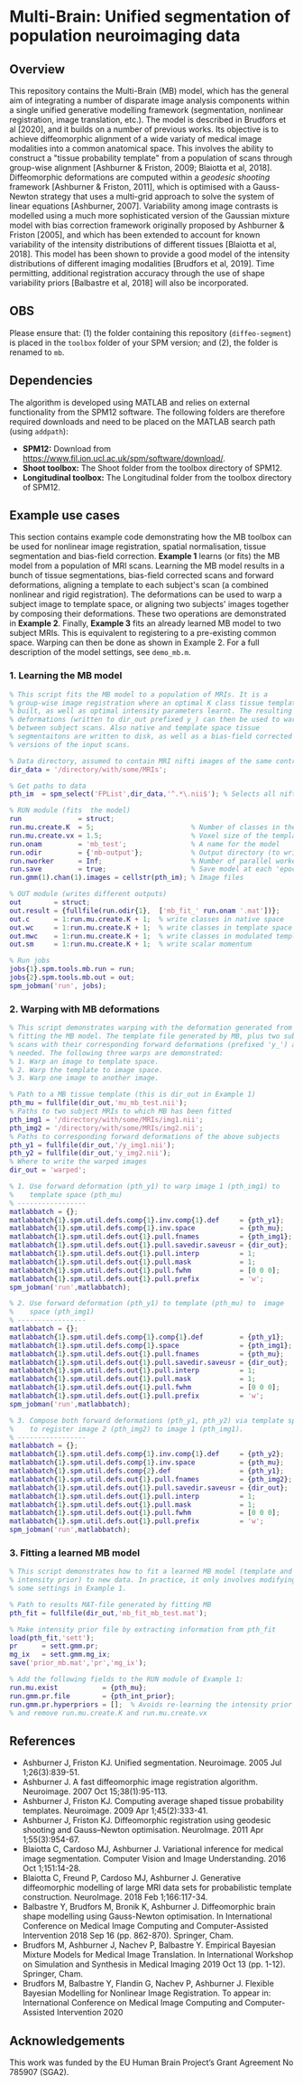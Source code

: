 # Multi-Brain: Unified segmentation of population neuroimaging data

## Overview
This repository contains the Multi-Brain (MB) model, which has the general aim of integrating a number of disparate image analysis components within a single unified generative modelling framework (segmentation, nonlinear registration, image translation, etc.). The model is described in Brudfors et al [2020], and it builds on a number of previous works. Its objective is to achieve diffeomorphic alignment of a wide variaty of medical image modalities into a common anatomical space. This involves the ability to construct a "tissue probability template" from a population of scans through group-wise alignment [Ashburner & Friston, 2009; Blaiotta et al, 2018]. Diffeomorphic deformations are computed within a *geodesic shooting* framework [Ashburner & Friston, 2011], which is optimised with a Gauss-Newton strategy that uses a multi-grid approach to solve the system of linear equations [Ashburner, 2007]. Variability among image contrasts is modelled using a much more sophisticated version of the Gaussian mixture model with bias correction framework originally proposed by Ashburner & Friston [2005], and which has been extended to account for known variability of the intensity distributions of different tissues [Blaiotta et al, 2018]. This model has been shown to provide a good model of the intensity distributions of different imaging modalities [Brudfors et al, 2019]. Time permitting, additional registration accuracy through the use of shape variability priors [Balbastre et al, 2018] will also be incorporated.

## OBS 
Please ensure that: (1) the folder containing this repository (`diffeo-segment`) is placed in the `toolbox` folder of your SPM version; and (2), the folder is renamed to `mb`. 

## Dependencies
The algorithm is developed using MATLAB and relies on external functionality from the SPM12 software. The following folders are therefore required downloads and need to be placed on the MATLAB search path (using `addpath`):
* **SPM12:** Download from https://www.fil.ion.ucl.ac.uk/spm/software/download/.
* **Shoot toolbox:** The Shoot folder from the toolbox directory of SPM12.
* **Longitudinal toolbox:** The Longitudinal folder from the toolbox directory of SPM12.

## Example use cases
This section contains example code demonstrating how the MB toolbox can be used for nonlinear image registration, spatial normalisation, tissue segmentation and bias-field correction. **Example 1** learns (or fits) the MB model from a population of MRI scans. Learning the MB model results in a bunch of tissue segmentations, bias-field corrected scans and forward deformations, aligning a template to each subject's scan (a combined nonlinear and rigid registration). The deformations can be used to warp a subject image to template space, or aligning two subjects' images together by composing their deformations. These two operations are demonstrated in **Example 2**. Finally, **Example 3** fits an already learned MB model to two subject MRIs. This is equivalent to registering to a pre-existing common space. Warping can then be done as shown in Example 2. For a full description of the model settings, see `demo_mb.m`.

### 1. Learning the MB model
``` matlab
% This script fits the MB model to a population of MRIs. It is a
% group-wise image registration where an optimal K class tissue template is 
% built, as well as optimal intensity parameters learnt. The resulting
% deformations (written to dir_out prefixed y_) can then be used to warp
% between subject scans. Also native and template space tissue
% segmentaitons are written to disk, as well as a bias-field corrected 
% versions of the input scans.

% Data directory, assumed to contain MRI nifti images of the same contrast.
dir_data = '/directory/with/some/MRIs';

% Get paths to data
pth_im  = spm_select('FPList',dir_data,'^.*\.nii$'); % Selects all nifti files in dir_data

% RUN module (fits  the model)
run              = struct;
run.mu.create.K  = 5;                        % Number of classes in the TPMs. The actual TPMs will contain one more (implicit) class
run.mu.create.vx = 1.5;                      % Voxel size of the template -> smaller == faster, but less precise
run.onam         = 'mb_test';                % A name for the model
run.odir         = {'mb-output'};            % Output directory (to write model files)
run.nworker      = Inf;                      % Number of parallel workers
run.save         = true;                     % Save model at each 'epoch'
run.gmm(1).chan(1).images = cellstr(pth_im); % Image files

% OUT module (writes different outputs)
out        = struct;
out.result = {fullfile(run.odir{1},  ['mb_fit_' run.onam '.mat'])};
out.c      = 1:run.mu.create.K + 1;  % write classes in native space
out.wc     = 1:run.mu.create.K + 1;  % write classes in template space
out.mwc    = 1:run.mu.create.K + 1;  % write classes in modulated template space
out.sm     = 1:run.mu.create.K + 1;  % write scalar momentum

% Run jobs
jobs{1}.spm.tools.mb.run = run;
jobs{2}.spm.tools.mb.out = out;
spm_jobman('run', jobs);
```

### 2. Warping with MB deformations
``` matlab
% This script demonstrates warping with the deformation generated from
% fitting the MB model. The template file generated by MB, plus two subject 
% scans with their corresponding forward deformations (prefixed 'y_') are
% needed. The following three warps are demonstrated:
% 1. Warp an image to template space.
% 2. Warp the template to image space.
% 3. Warp one image to another image.

% Path to a MB tissue template (this is dir_out in Example 1)
pth_mu = fullfile(dir_out,'mu_mb_test.nii');
% Paths to two subject MRIs to which MB has been fitted
pth_img1 = '/directory/with/some/MRIs/img1.nii';
pth_img2 = '/directory/with/some/MRIs/img2.nii';
% Paths to corresponding forward deformations of the above subjects
pth_y1 = fullfile(dir_out,'/y_img1.nii');
pth_y2 = fullfile(dir_out,'y_img2.nii');
% Where to write the warped images
dir_out = 'warped';

% 1. Use forward deformation (pth_y1) to warp image 1 (pth_img1) to 
%    template space (pth_mu)
% -----------------
matlabbatch = {};
matlabbatch{1}.spm.util.defs.comp{1}.inv.comp{1}.def     = {pth_y1};
matlabbatch{1}.spm.util.defs.comp{1}.inv.space           = {pth_mu};
matlabbatch{1}.spm.util.defs.out{1}.pull.fnames          = {pth_img1};
matlabbatch{1}.spm.util.defs.out{1}.pull.savedir.saveusr = {dir_out};
matlabbatch{1}.spm.util.defs.out{1}.pull.interp          = 1;
matlabbatch{1}.spm.util.defs.out{1}.pull.mask            = 1;
matlabbatch{1}.spm.util.defs.out{1}.pull.fwhm            = [0 0 0];
matlabbatch{1}.spm.util.defs.out{1}.pull.prefix          = 'w';
spm_jobman('run',matlabbatch);

% 2. Use forward deformation (pth_y1) to template (pth_mu) to  image 
%    space (pth_img1) 
% -----------------
matlabbatch = {};
matlabbatch{1}.spm.util.defs.comp{1}.comp{1}.def         = {pth_y1};
matlabbatch{1}.spm.util.defs.comp{1}.space               = {pth_img1};
matlabbatch{1}.spm.util.defs.out{1}.pull.fnames          = {pth_mu};
matlabbatch{1}.spm.util.defs.out{1}.pull.savedir.saveusr = {dir_out};
matlabbatch{1}.spm.util.defs.out{1}.pull.interp          = 1;
matlabbatch{1}.spm.util.defs.out{1}.pull.mask            = 1;
matlabbatch{1}.spm.util.defs.out{1}.pull.fwhm            = [0 0 0];
matlabbatch{1}.spm.util.defs.out{1}.pull.prefix          = 'w';
spm_jobman('run',matlabbatch);

% 3. Compose both forward deformations (pth_y1, pth_y2) via template space
%    to register image 2 (pth_img2) to image 1 (pth_img1).
% -----------------
matlabbatch = {};
matlabbatch{1}.spm.util.defs.comp{1}.inv.comp{1}.def     = {pth_y2};
matlabbatch{1}.spm.util.defs.comp{1}.inv.space           = {pth_mu};
matlabbatch{1}.spm.util.defs.comp{2}.def                 = {pth_y1};
matlabbatch{1}.spm.util.defs.out{1}.pull.fnames          = {pth_img2};
matlabbatch{1}.spm.util.defs.out{1}.pull.savedir.saveusr = {dir_out};
matlabbatch{1}.spm.util.defs.out{1}.pull.interp          = 1;
matlabbatch{1}.spm.util.defs.out{1}.pull.mask            = 1;
matlabbatch{1}.spm.util.defs.out{1}.pull.fwhm            = [0 0 0];
matlabbatch{1}.spm.util.defs.out{1}.pull.prefix          = 'w';
spm_jobman('run',matlabbatch);
```

### 3. Fitting a learned MB model
``` matlab
% This script demonstrates how to fit a learned MB model (template and 
% intensity prior) to new data. In practice, it only involves modifying
% some settings in Example 1.

% Path to results MAT-file generated by fitting MB
pth_fit = fullfile(dir_out,'mb_fit_mb_test.mat');

% Make intensity prior file by extracting information from pth_fit
load(pth_fit,'sett'); 
pr      = sett.gmm.pr; 
mg_ix   = sett.gmm.mg_ix; 
save('prior_mb.mat','pr','mg_ix');

% Add the following fields to the RUN module of Example 1:
run.mu.exist           = {pth_mu};
run.gmm.pr.file        = {pth_int_prior};
run.gmm.pr.hyperpriors = [];  % Avoids re-learning the intensity prior
% and remove run.mu.create.K and run.mu.create.vx
```

## References
* Ashburner J, Friston KJ. Unified segmentation. Neuroimage. 2005 Jul 1;26(3):839-51.
* Ashburner J. A fast diffeomorphic image registration algorithm. Neuroimage. 2007 Oct 15;38(1):95-113.
* Ashburner J, Friston KJ. Computing average shaped tissue probability templates. Neuroimage. 2009 Apr 1;45(2):333-41.
* Ashburner J, Friston KJ. Diffeomorphic registration using geodesic shooting and Gauss–Newton optimisation. NeuroImage. 2011 Apr 1;55(3):954-67.
* Blaiotta C, Cardoso MJ, Ashburner J. Variational inference for medical image segmentation. Computer Vision and Image Understanding. 2016 Oct 1;151:14-28.
* Blaiotta C, Freund P, Cardoso MJ, Ashburner J. Generative diffeomorphic modelling of large MRI data sets for probabilistic template construction. NeuroImage. 2018 Feb 1;166:117-34.
* Balbastre Y, Brudfors M, Bronik K, Ashburner J. Diffeomorphic brain shape modelling using Gauss-Newton optimisation. In International Conference on Medical Image Computing and Computer-Assisted Intervention 2018 Sep 16 (pp. 862-870). Springer, Cham.
* Brudfors M, Ashburner J, Nachev P, Balbastre Y. Empirical Bayesian Mixture Models for Medical Image Translation. In International Workshop on Simulation and Synthesis in Medical Imaging 2019 Oct 13 (pp. 1-12). Springer, Cham.
* Brudfors M, Balbastre Y, Flandin G, Nachev P, Ashburner J. Flexible Bayesian Modelling for Nonlinear Image Registration. To appear in: International Conference on Medical Image Computing and Computer-Assisted Intervention 2020

## Acknowledgements
This work was funded by the EU Human Brain Project’s Grant Agreement No 785907 (SGA2).
